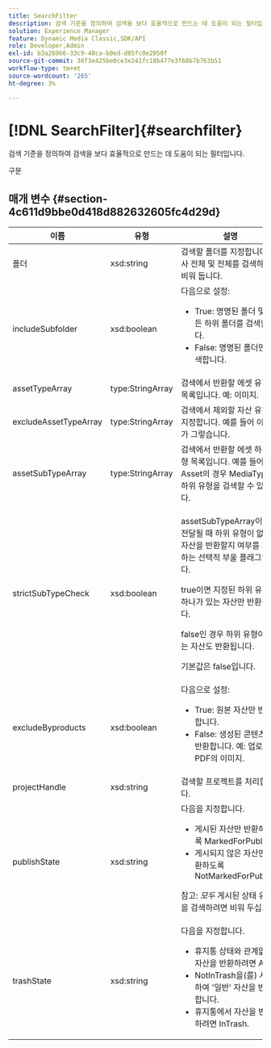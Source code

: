```yaml
---
title: SearchFilter
description: 검색 기준을 정의하여 검색을 보다 효율적으로 만드는 데 도움이 되는 필터입니다.
solution: Experience Manager
feature: Dynamic Media Classic,SDK/API
role: Developer,Admin
exl-id: b3a26966-33c9-48ca-b0ed-d05fc0e2050f
source-git-commit: 38f3e425be0ce3e241fc18b477e3f68b7b763b51
workflow-type: tm+mt
source-wordcount: '265'
ht-degree: 3%

---
```


# [!DNL SearchFilter]{#searchfilter}

검색 기준을 정의하여 검색을 보다 효율적으로 만드는 데 도움이 되는 필터입니다.

구문

## 매개 변수 {#section-4c611d9bbe0d418d882632605fc4d29d}

<table id="table_57CEE262A33A4E898C6AFB30C93FD874"> 
 <thead> 
  <tr> 
   <th colname="col1" class="entry"> 이름 </th> 
   <th colname="col2" class="entry"> 유형 </th> 
   <th colname="col3" class="entry"> 설명 </th> 
  </tr> 
 </thead>
 <tbody> 
  <tr> 
   <td colname="col1"> <span class="codeph"> <span class="varname"> 폴더</span> </span> </td> 
   <td colname="col2"> <span class="codeph"> xsd:string</span> </td> 
   <td colname="col3"> 검색할 폴더를 지정합니다. 회사 전체 및 전체를 검색하려면 비워 둡니다. </td> 
  </tr> 
  <tr> 
   <td colname="col1"> <span class="codeph"> <span class="varname"> includeSubfolder</span> </span> </td> 
   <td colname="col2"> <span class="codeph"> xsd:boolean</span> </td> 
   <td colname="col3">다음으로 설정: 
    <ul id="ul_BD8686943BD14D05A21C00192D4D70D3"> 
     <li id="li_B6A6DE5AAEFF4A80A8413B4785A88222"><span class="codeph"> True</span>: 명명된 폴더 및 모든 하위 폴더를 검색합니다. </li> 
     <li id="li_10A581F98B4847ED8EBE4AECC3AD70A8"><span class="codeph"> False</span>: 명명된 폴더만 검색합니다. </li> 
    </ul> </td> 
  </tr> 
  <tr> 
   <td colname="col1"> <span class="codeph"> <span class="varname"> assetTypeArray</span> </span> </td> 
   <td colname="col2"> <span class="codeph"> type:StringArray</span> </td> 
   <td colname="col3">검색에서 반환할 에셋 유형의 목록입니다. 예: <span class="codeph"> 이미지</span>. </td> 
  </tr> 
  <tr> 
   <td colname="col1"> <span class="codeph"> <span class="varname"> excludeAssetTypeArray</span> </span> </td> 
   <td colname="col2"> <span class="codeph"> type:StringArray</span> </td> 
   <td colname="col3"> 검색에서 제외할 자산 유형을 지정합니다. 예를 들어 이미지가 그렇습니다. </td> 
  </tr> 
  <tr> 
   <td colname="col1"> <span class="codeph"> <span class="varname"> assetSubTypeArray</span> </span> </td> 
   <td colname="col2"> <span class="codeph"> type:StringArray</span> </td> 
   <td colname="col3">검색에서 반환할 에셋 하위 유형 목록입니다. 예를 들어 <span class="codeph"> Asset</span>의 경우 <span class="codeph"> MediaType</span> 하위 유형을 검색할 수 있습니다. </td> 
  </tr> 
  <tr> 
   <td colname="col1"><span class="codeph"><span class="varname"> strictSubTypeCheck</span></span> </td> 
   <td colname="col2"><span class="codeph"> xsd:boolean</span> </td> 
   <td colname="col3"> <p><span class="codeph"> assetSubTypeArray</span>이(가) 전달될 때 하위 유형이 없는 자산을 반환할지 여부를 지정하는 선택적 부울 플래그입니다. </p> <p>true이면 지정된 하위 유형 중 하나가 있는 자산만 반환됩니다. </p> <p>false인 경우 하위 유형이 없는 자산도 반환됩니다. </p> <p>기본값은 false입니다. </p> </td> 
  </tr> 
  <tr> 
   <td colname="col1"> <span class="codeph"> <span class="varname"> excludeByproducts</span> </span> </td> 
   <td colname="col2"> <span class="codeph"> xsd:boolean</span> </td> 
   <td colname="col3">다음으로 설정: 
    <ul id="ul_8C164A5D9F0F43968C86A67FA6884F35"> 
     <li id="li_D8009688FF2C439D98D6C1052C1A6CBE"><span class="codeph"> True</span>: 원본 자산만 반환합니다. </li> 
     <li id="li_4970226BF0FF42388CAE4415FB63AF16"><span class="codeph"> False</span>: 생성된 콘텐츠를 반환합니다. 예: 업로드된 PDF의 이미지. </li> 
    </ul> </td> 
  </tr> 
  <tr> 
   <td colname="col1"> <span class="codeph"> <span class="varname"> projectHandle</span> </span> </td> 
   <td colname="col2"> <span class="codeph"> xsd:string</span> </td> 
   <td colname="col3"> 검색할 프로젝트를 처리합니다. </td> 
  </tr> 
  <tr> 
   <td colname="col1"> <span class="codeph"> <span class="varname"> publishState</span> </span> </td> 
   <td colname="col2"> <span class="codeph"> xsd:string</span> </td> 
   <td colname="col3">다음을 지정합니다. 
    <ul id="ul_96FFEE28F7624C1FB0356776B4C7CD53"> 
     <li id="li_DCB07288E5F44E05A4D83D3F34B0E08E">게시된 자산만 반환하도록 <span class="codeph"> MarkedForPublish</span>. </li> 
     <li id="li_9A9A852248DB490DB958AE986DF02672">게시되지 않은 자산만 반환하도록 <span class="codeph"> NotMarkedForPublish</span>. </li> 
    </ul> <p>참고: <i>모두</i> 게시된 상태 유형을 검색하려면 비워 두십시오. </p> </td> 
  </tr> 
  <tr> 
   <td colname="col1"> <span class="codeph"> <span class="varname"> trashState</span> </span> </td> 
   <td colname="col2"> <span class="codeph"> xsd:string</span> </td> 
   <td colname="col3">다음을 지정합니다. 
    <ul id="ul_D31B903FA8DA4CFFABAFABA3D8DA91EC"> 
     <li id="li_E4386C8260E64F0BAFE5BA57FF788E48">휴지통 상태와 관계없이 자산을 반환하려면 <span class="codeph"> Any</span>. </li> 
     <li id="li_0B8933FE18C643828075EC8CE8C0223C"><span class="codeph"> NotInTrash</span>을(를) 사용하여 '일반' 자산을 반환합니다. </li> 
     <li id="li_A1F46A0762FA4D4BA9F7247338238DC6">휴지통에서 자산을 반환하려면 <span class="codeph"> InTrash</span>. </li> 
    </ul> </td> 
  </tr> 
 </tbody> 
</table>
